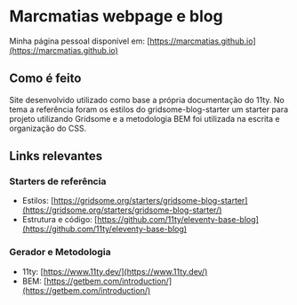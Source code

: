 # Marcmatias webpage e blog

Minha página pessoal disponível em: [https://marcmatias.github.io](https://marcmatias.github.io)

## Como é feito

Site desenvolvido utilizado como base a própria documentação do 11ty. No tema a
referência foram os estilos do gridsome-blog-starter um starter para projeto
utilizando Gridsome e a metodologia BEM foi utilizada na escrita e organização
do CSS.

## Links relevantes

### Starters de referência

- Estilos: [https://gridsome.org/starters/gridsome-blog-starter](https://gridsome.org/starters/gridsome-blog-starter/)
- Estrutura e código: [https://github.com/11ty/eleventy-base-blog](https://github.com/11ty/eleventy-base-blog)

### Gerador e Metodologia
- 11ty: [https://www.11ty.dev/](https://www.11ty.dev/)
- BEM: [https://getbem.com/introduction/](https://getbem.com/introduction/)
